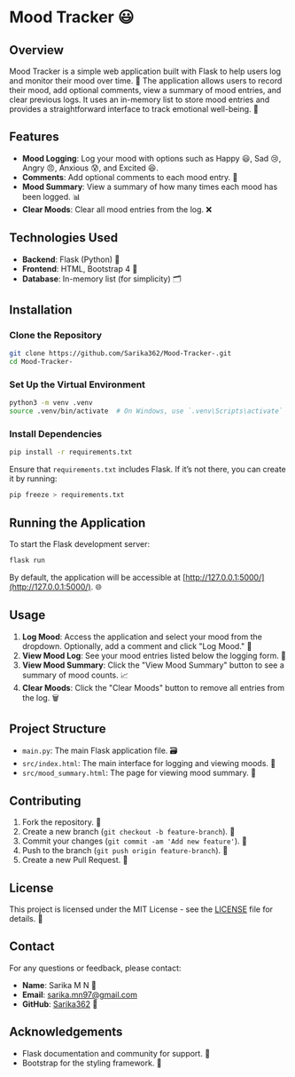 
# Mood Tracker 😃

## Overview

Mood Tracker is a simple web application built with Flask to help users log and monitor their mood over time. 🌟 The application allows users to record their mood, add optional comments, view a summary of mood entries, and clear previous logs. It uses an in-memory list to store mood entries and provides a straightforward interface to track emotional well-being. 💭

## Features

- **Mood Logging**: Log your mood with options such as Happy 😃, Sad 😢, Angry 😠, Anxious 😰, and Excited 😆.
- **Comments**: Add optional comments to each mood entry. 💬
- **Mood Summary**: View a summary of how many times each mood has been logged. 📊
- **Clear Moods**: Clear all mood entries from the log. ❌

## Technologies Used

- **Backend**: Flask (Python) 🐍
- **Frontend**: HTML, Bootstrap 4 🎨
- **Database**: In-memory list (for simplicity) 🗂️

## Installation

### Clone the Repository

```bash
git clone https://github.com/Sarika362/Mood-Tracker-.git
cd Mood-Tracker-
```

### Set Up the Virtual Environment

```bash
python3 -m venv .venv
source .venv/bin/activate  # On Windows, use `.venv\Scripts\activate`
```

### Install Dependencies

```bash
pip install -r requirements.txt
```

Ensure that `requirements.txt` includes Flask. If it’s not there, you can create it by running:

```bash
pip freeze > requirements.txt
```

## Running the Application

To start the Flask development server:

```bash
flask run
```

By default, the application will be accessible at [http://127.0.0.1:5000/](http://127.0.0.1:5000/). 🌐

## Usage

1. **Log Mood**: Access the application and select your mood from the dropdown. Optionally, add a comment and click "Log Mood." 📝
2. **View Mood Log**: See your mood entries listed below the logging form. 📜
3. **View Mood Summary**: Click the "View Mood Summary" button to see a summary of mood counts. 📈
4. **Clear Moods**: Click the "Clear Moods" button to remove all entries from the log. 🗑️

## Project Structure

- `main.py`: The main Flask application file. 🗃️
- `src/index.html`: The main interface for logging and viewing moods. 📄
- `src/mood_summary.html`: The page for viewing mood summary. 📄

## Contributing

1. Fork the repository. 🍴
2. Create a new branch (`git checkout -b feature-branch`). 🌿
3. Commit your changes (`git commit -am 'Add new feature'`). 📝
4. Push to the branch (`git push origin feature-branch`). 🚀
5. Create a new Pull Request. 🔄

## License

This project is licensed under the MIT License - see the [LICENSE](LICENSE) file for details. 📜

## Contact

For any questions or feedback, please contact:

- **Name**: Sarika M N 🌟
- **Email**: [sarika.mn97@gmail.com](mailto:sarika.mn97@gmail.com)
- **GitHub**: [Sarika362](https://github.com/Sarika362) 🐙

## Acknowledgements

- Flask documentation and community for support. 🙏
- Bootstrap for the styling framework. 🎨
